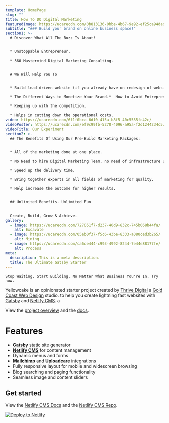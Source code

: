 ```yaml
---
template: HomePage
slug: ""
title: How To DO Digital Marketing
featuredImage: https://ucarecdn.com/0b813136-0bbe-4b67-9e92-ef25ca94dad7/
subtitle: "### Build your brand on online business space!"
section1: >-
  # Discover What All The Buzz Is About!


  * Unstoppable Entrepreneur. 

  * 360 Mastermind Digital Marketing Consulting.


  # We Will Help You To


  * Build lead driven website (if you already have on redesign of website).   

  * The Different Ways to Monetize Your Brand.*  How to Avoid Entrepreneurial Burnout.  

  * Keeping up with the competition.

  * Helps in cutting down the operational costs.
video: https://ucarecdn.com/6f1f0bca-6d10-415a-b8f5-40c5535fc42c/
videoPoster: https://ucarecdn.com/ef9c99fb-5270-4096-a95a-f2d1244234c5/
videoTitle: Our Experiment
section2: >-
  ## The Benefits Of Using Our Pre-Build Marketing Packages:


  * All of the marketing done at one place.

  * No Need to hire Digital Marketing Team, no need of infrastructure ultimately brings your operational cost down.

  * Speed up the delivery time.

  * Bring together experts in all fields of marketing for quality.

  * Help increase the outcome for higher results.


  ## Unlimited Benefits. Unlimited Fun


  Create, Build, Grow & Achieve.
gallery:
  - image: https://ucarecdn.com/727051f7-d237-40d9-832c-745b068b44fa/
    alt: Excavate
  - image: https://ucarecdn.com/05eb0f37-f5c6-43be-8333-a080ced3b265/
    alt: Mining
  - image: https://ucarecdn.com/ca6ce444-c993-4992-8244-7e44e88177fe/
    alt: Process
meta:
  description: This is a meta description.
  title: The Ultimate Gatsby Starter
---
```


```
Stop Waiting. Start Building. No Matter What Business You're In. Try now.
```

Yellowcake is an opinionated starter project created by [Thrive Digital](https://thriveweb.com.au/) a [Gold Coast Web Design](https://thriveweb.com.au/) studio. to help you create lightning fast websites with [Gatsby](https://gatsbyjs.org) and [Netlify CMS](https://netlifycms.org). a

View the [project overview](https://thriveweb.com.au/the-lab/yellowcake-gatsby-react-js-starter-project/) and the [docs](https://github.com/thriveweb/yellowcake/blob/master/README.md).

# Features

- **[Gatsby](https://gatsbyjs.org)** static site generator
- **[Netlify CMS](https://github.com/netlify/netlify-cms)** for content management
- Dynamic menus and forms
- **[Mailchimp](http://mailchimp.com)** and **[Uploadcare](https://uploadcare.com)** integrations
- Fully responsive layout for mobile and widescreen browsing
- Blog searching and paging functionality
- Seamless image and content sliders

## Get started

View the [Netlify CMS Docs](https://www.netlifycms.org/docs/) and the [Netlify CMS Repo](https://github.com/netlify/netlify-cms).

[![Deploy to Netlify](https://www.netlify.com/img/deploy/button.svg)](https://app.netlify.com/start/deploy?repository=https://github.com/thriveweb/yellowcake&stack=cms)
